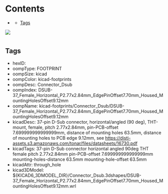 



Contents
========

* [](#)
	* [Tags](#tags)
  
![][im]
# 

## Tags

- hexID: 
- oompType: FOOTPRINT
- oompSize: kicad
- oompColor: kicad-footprints
- oompDesc: Connector_Dsub
- oompIndex: DSUB-37_Female_Horizontal_P2.77x2.84mm_EdgePinOffset7.70mm_Housed_MountingHolesOffset9.12mm
- oompName: kicad-footprints/Connector_Dsub/DSUB-37_Female_Horizontal_P2.77x2.84mm_EdgePinOffset7.70mm_Housed_MountingHolesOffset9.12mm
- kicadDesc: 37-pin D-Sub connector, horizontal/angled (90 deg), THT-mount, female, pitch 2.77x2.84mm, pin-PCB-offset 7.699999999999999mm, distance of mounting holes 63.5mm, distance of mounting holes to PCB edge 9.12mm, see https://disti-assets.s3.amazonaws.com/tonar/files/datasheets/16730.pdf
- kicadTags: 37-pin D-Sub connector horizontal angled 90deg THT female pitch 2.77x2.84mm pin-PCB-offset 7.699999999999999mm mounting-holes-distance 63.5mm mounting-hole-offset 63.5mm
- kicadAttr: through_hole
- kicad3DModel: ${KICAD6_3DMODEL_DIR}/Connector_Dsub.3dshapes/DSUB-37_Female_Horizontal_P2.77x2.84mm_EdgePinOffset7.70mm_Housed_MountingHolesOffset9.12mm.wrl



[im]: image.png
